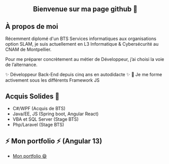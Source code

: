 <br />
<div align="center">
  <h2 align="center">Bienvenue sur ma page github 👋</h2>
</div>

<!-- ABOUT ME -->
## À propos de moi 

Récemment diplomé d'un BTS Services informatiques aux organisations option SLAM, 
je suis actuellement en L3 Informatique & Cybersécurité au CNAM de Montpellier.

Pour me préparer concrètement au métier de Développeur, j’ai choisi la voie de l’alternance. 
 
✨ Développeur Back-End depuis cinq ans en autodidacte ✨
👀 Je me forme activement sous les différents Framework JS

## Acquis Solides 💬
* C#/WPF (Acquis de BTS)
* Java/EE, JS (Spring boot, Angular React)
* VBA et SQL Server (Stage BTS)
* Php/Laravel (Stage BTS)

<!-- Portfolio -->
## ⚡ Mon portfolio ⚡ (Angular 13)
* [Mon portfolio 😄](https://alexandrehecart.fr/)

<!--
**ahecart/ahecart** is a ✨ _special_ ✨ repository because its `README.md` (this file) appears on your GitHub profile.

Here are some ideas to get you started:

- 🔭 I’m currently working on ...
- 🌱 I’m currently learning ...
- 👯 I’m looking to collaborate on ...
- 🤔 I’m looking for help with ...
- 💬 Ask me about ...
- 📫 How to reach me: ...
- 😄 Pronouns: ...
- ⚡ Fun fact: ...
-->
